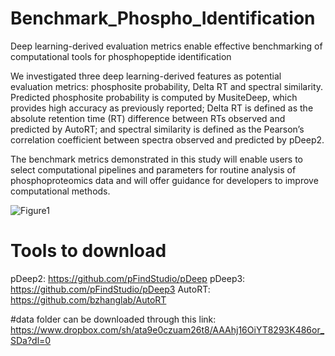 # Benchmark_Phospho_Identification
Deep learning-derived evaluation metrics enable effective benchmarking of computational tools for phosphopeptide identification

We investigated three deep learning-derived features as potential evaluation metrics: phosphosite probability, Delta RT and spectral similarity. Predicted phosphosite probability is computed by MusiteDeep, which provides high accuracy as previously reported; Delta RT is defined as the absolute retention time (RT) difference between RTs observed and predicted by AutoRT; and spectral similarity is defined as the Pearson’s correlation coefficient between spectra observed and predicted by pDeep2.

The benchmark metrics demonstrated in this study will enable users to select computational pipelines and parameters for routine analysis of phosphoproteomics data and will offer guidance for developers to improve computational methods.

![Figure1](https://user-images.githubusercontent.com/48265327/130739050-16a9f8b5-6ef5-4159-bb35-3e6e700b2dfa.png)

# Tools to download
pDeep2: https://github.com/pFindStudio/pDeep
pDeep3: https://github.com/pFindStudio/pDeep3
AutoRT: https://github.com/bzhanglab/AutoRT

#data folder can be downloaded through this link:
https://www.dropbox.com/sh/ata9e0czuam26t8/AAAhj16OiYT8293K486or_SDa?dl=0
